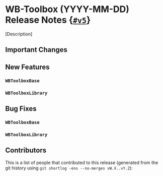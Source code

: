 # WB-Toolbox (YYYY-MM-DD) Release Notes {[`#v5`](https://github.com/robotology/wb-toolbox/releases/tag/v5)}

[Description]

## Important Changes

## New Features

### `WBToolboxBase`

### `WBToolboxLibrary`

## Bug Fixes

### `WBToolboxBase`

### `WBToolboxLibrary`

## Contributors

This is a list of people that contributed to this release (generated from the git history using `git shortlog -ens --no-merges vW.X..vY.Z`):

```
```
